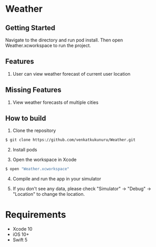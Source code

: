 # Weather

## Getting Started
Navigate to the directory and run pod install. Then open Weather.xcworkspace to run the project.

## Features
1. User can view weather forecast of current user location 

## Missing Features
1. View weather forecasts of multiple cities 

## How to build

1) Clone the repository

```bash
$ git clone https://github.com/venkatkukunuru/Weather.git
```

2) Install pods


3) Open the workspace in Xcode

```bash
$ open "Weather.xcworkspace"
```
 
4) Compile and run the app in your simulator

5) If you don't see any data, please check "Simulator" -> "Debug" -> "Location" to change the location.

# Requirements

* Xcode 10
* iOS 10+
* Swift 5

